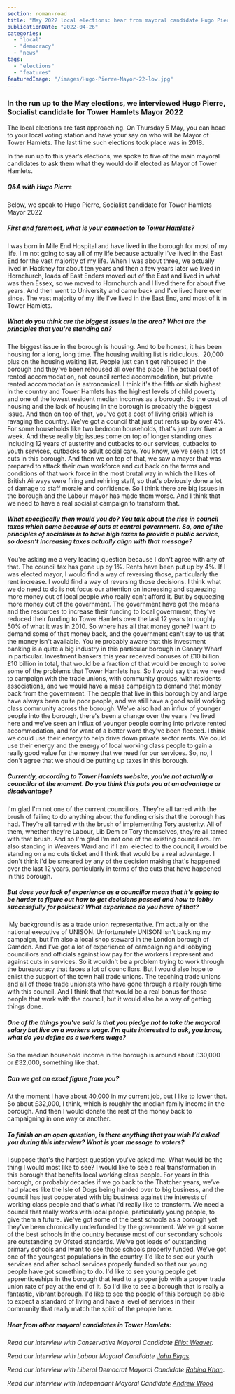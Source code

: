 ```yaml
---
section: roman-road
title: "May 2022 local elections: hear from mayoral candidate Hugo Pierre"
publicationDate: "2022-04-26"
categories: 
  - "local"
  - "democracy"
  - "news"
tags: 
  - "elections"
  - "features"
featuredImage: "/images/Hugo-Pierre-Mayor-22-low.jpg"
---
```


### In the run up to the May elections, we interviewed Hugo Pierre, Socialist candidate for Tower Hamlets Mayor 2022

The local elections are fast approaching. On Thursday 5 May, you can head to your local voting station and have your say on who will be Mayor of Tower Hamlets. The last time such elections took place was in 2018.

In the run up to this year’s elections, we spoke to five of the main mayoral candidates to ask them what they would do if elected as Mayor of Tower Hamlets.

##### Q&A with Hugo Pierre

Below, we speak to Hugo Pierre, Socialist candidate for Tower Hamlets Mayor 2022

##### First and foremost, what is your connection to Tower Hamlets?

I was born in Mile End Hospital and have lived in the borough for most of my life. I'm not going to say all of my life because actually I've lived in the East End for the vast majority of my life. When I was about three, we actually lived in Hackney for about ten years and then a few years later we lived in Hornchurch, loads of East Enders moved out of the East and lived in what was then Essex, so we moved to Hornchurch and I lived there for about five years. And then went to University and came back and I've lived here ever since. The vast majority of my life I've lived in the East End, and most of it in Tower Hamlets.

##### What do you think are the biggest issues in the area? What are the principles that you're standing on?

The biggest issue in the borough is housing. And to be honest, it has been housing for a long, long time. The housing waiting list is ridiculous.  20,000 plus on the housing waiting list. People just can't get rehoused in the borough and they've been rehoused all over the place. The actual cost of rented accommodation, not council rented accommodation, but private rented accommodation is astronomical. I think it's the fifth or sixth highest in the country and Tower Hamlets has the highest levels of child poverty and one of the lowest resident median incomes as a borough. So the cost of housing and the lack of housing in the borough is probably the biggest issue. And then on top of that, you've got a cost of living crisis which is ravaging the country. We've got a council that just put rents up by over 4%. For some households like two bedroom households, that's just over fiver a week. And these really big issues come on top of longer standing ones including 12 years of austerity and cutbacks to our services, cutbacks to youth services, cutbacks to adult social care. You know, we've seen a lot of cuts in this borough. And then we on top of that, we saw a mayor that was prepared to attack their own workforce and cut back on the terms and conditions of that work force in the most brutal way in which the likes of British Airways were firing and rehiring staff, so that's obviously done a lot of damage to staff morale and confidence. So I think there are big issues in the borough and the Labour mayor has made them worse. And I think that we need to have a real socialist campaign to transform that.

##### What specifically then would you do? You talk about the rise in council taxes which came because of cuts at central government. So, one of the principles of socialism is to have high taxes to provide a public service, so doesn’t increasing taxes actually align with that message? 

You're asking me a very leading question because I don't agree with any of that. The council tax has gone up by 1%. Rents have been put up by 4%. If I was elected mayor, I would find a way of reversing those, particularly the rent increase. I would find a way of reversing those decisions. I think what we do need to do is not focus our attention on increasing and squeezing more money out of local people who really can't afford it. But by squeezing more money out of the government. The government have got the means and the resources to increase their funding to local government, they've reduced their funding to Tower Hamlets over the last 12 years to roughly 50% of what it was in 2010. So where has all that money gone? I want to demand some of that money back, and the government can't say to us that the money isn't available. You're probably aware that this investment banking is a quite a big industry in this particular borough in Canary Wharf in particular. Investment bankers this year received bonuses of £10 billion. £10 billion in total, that would be a fraction of that would be enough to solve some of the problems that Tower Hamlets has. So I would say that we need to campaign with the trade unions, with community groups, with residents associations, and we would have a mass campaign to demand that money back from the government. The people that live in this borough by and large have always been quite poor people, and we still have a good solid working class community across the borough. We’ve also had an influx of younger people into the borough, there's been a change over the years I’ve lived here and we've seen an influx of younger people coming into private rented accommodation, and for want of a better word they've been fleeced. I think we could use their energy to help drive down private sector rents. We could use their energy and the energy of local working class people to gain a really good value for the money that we need for our services. So, no, I don't agree that we should be putting up taxes in this borough.

##### Currently, according to Tower Hamlets website, you're not actually a councillor at the moment. Do you think this puts you at an advantage or disadvantage?

I'm glad I'm not one of the current councillors. They're all tarred with the brush of failing to do anything about the funding crisis that the borough has had. They’re all tarred with the brush of implementing Tory austerity. All of them, whether they're Labour, Lib Dem or Tory themselves, they're all tarred with that brush. And so I'm glad I'm not one of the existing councillors. I’m also standing in Weavers Ward and if I am  elected to the council, I would be standing on a no cuts ticket and I think that would be a real advantage. I don't think I'd be smeared by any of the decision making that's happened over the last 12 years, particularly in terms of the cuts that have happened in this borough.

##### But does your lack of experience as a councillor mean that it's going to be harder to figure out how to get decisions passed and how to lobby successfully for policies? What experience do you have of that?

 My background is as a trade union representative. I'm actually on the national executive of UNISON. Unfortunately UNISON isn't backing my campaign, but I'm also a local shop steward in the London borough of Camden. And I've got a lot of experience of campaigning and lobbying councillors and officials against low pay for the workers I represent and against cuts in services. So it wouldn't be a problem trying to work through the bureaucracy that faces a lot of councillors. But I would also hope to enlist the support of the town hall trade unions. The teaching trade unions and all of those trade unionists who have gone through a really rough time with this council. And I think that that would be a real bonus for those people that work with the council, but it would also be a way of getting things done. 

##### One of the things you've said is that you pledge not to take the mayoral salary but live on a workers wage. I'm quite interested to ask, you know, what do you define as a workers wage?

So the median household income in the borough is around about £30,000 or £32,000, something like that.

##### Can we get an exact figure from you?

At the moment I have about 40,000 in my current job, but I like to lower that. So about £32,000, I think, which is roughly the median family income in the borough. And then I would donate the rest of the money back to campaigning in one way or another. 

##### To finish on an open question, is there anything that you wish I’d asked you during this interview? What is your message to voters?

I suppose that's the hardest question you've asked me. What would be the thing I would most like to see? I would like to see a real transformation in this borough that benefits local working class people. For years in this borough, or probably decades if we go back to the Thatcher years, we’ve had places like the Isle of Dogs being handed over to big business, and the council has just cooperated with big business against the interests of working class people and that's what I'd really like to transform. We need a council that really works with local people, particularly young people, to give them a future. We've got some of the best schools as a borough yet they've been chronically underfunded by the government. We've got some of the best schools in the country because most of our secondary schools are outstanding by Ofsted standards. We've got loads of outstanding primary schools and Iwant to see those schools properly funded. We've got one of the youngest populations in the country. I'd like to see our youth services and after school services properly funded so that our young people have got something to do. I'd like to see young people get apprenticeships in the borough that lead to a proper job with a proper trade union rate of pay at the end of it. So I'd like to see a borough that is really a fantastic, vibrant borough. I'd like to see the people of this borough be able to expect a standard of living and have a level of services in their community that really match the spirit of the people here. 

##### Hear from other mayoral candidates in Tower Hamlets:

_Read our interview with Conservative Mayoral Candidate_ [_Elliot Weaver_](https://romanroadlondon.com/may-elections-2022-tower-hamlets-mayoral-candidate-elliott-weaver-conservative/)_._

_Read our interview with Labour Mayoral Candidate_ [_John Biggs_](https://romanroadlondon.com/may-elections-2022-tower-hamlets-john-biggs/)_._

_Read our interview with Liberal Democrat Mayoral Candidate_ [_Rabina Khan_](https://romanroadlondon.com/may-elections-2022-tower-hamlets-mayoral-candidate-rabina-khan-lib-dem/).

_Read our interview with Independant Mayoral Candidate_ [_Andrew Wood_](https://romanroadlondon.com/may-elections-2022-tower-hamlets-mayoral-candidate-andrew-wood-independent/)


